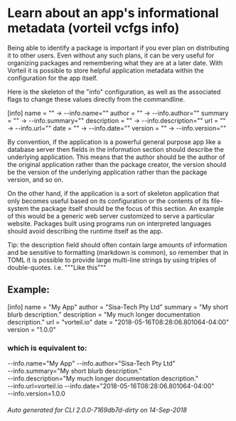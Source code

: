 # Learn about an app's informational metadata (vorteil vcfgs info)

Being able to identify a package is important if you ever plan on distributing
it to other users. Even without any such plans, it can be very useful for
organizing packages and remembering what they are at a later date. With Vorteil
it is possible to store helpful application metadata within the configuration
for the app itself.

Here is the skeleton of the "info" configuration, as well as the associated
flags to change these values directly from the commandline.

[info]
name = ""   		→	--info.name=""
author = ""	  	        →	--info.author=""
summary = ""		→	--info.summary=""
description = "" 		→	--info.description=""
url = ""			→	--info.url=""
date = ""			→	--info.date=""
version = ""		→	--info.version=""

By convention, if the application is a powerful general purpose app like a
database server then fields in the information section should describe the
underlying application. This means that the author should be the author of the
original application rather than the package creator, the version should be the
version of the underlying application rather than the package version, and so
on.

On the other hand, if the application is a sort of skeleton application that
only becomes useful based on its configuration or the contents of its
file-system the package itself should be the focus of this section. An example
of this would be a generic web server customized to serve a particular website.
Packages built using programs run on interpreted languages should avoid
describing the runtime itself as the app.

Tip: the description field should often contain large amounts of information
and be sensitive to formatting (markdown is common), so remember that in
TOML it is possible to provide large multi-line strings by using triples of
double-quotes. i.e. """Like this"""

## Example:

[info]
name = "My App"
author = "Sisa-Tech Pty Ltd"
summary = "My short blurb description."
description = "My much longer documentation description."
url = "vorteil.io"
date = "2018-05-16T08:28:06.801064-04:00"
version = "1.0.0"

### which is equivalent to:

--info.name="My App" --info.author="Sisa-Tech Pty Ltd" \
--info.summary="My short blurb description." \
--info.description="My much longer documentation description." \
--info.url=vorteil.io --info.date="2018-05-16T08:28:06.801064-04:00" \
--info.version=1.0.0


###### Auto generated for CLI 2.0.0-7169db7d-dirty on 14-Sep-2018
